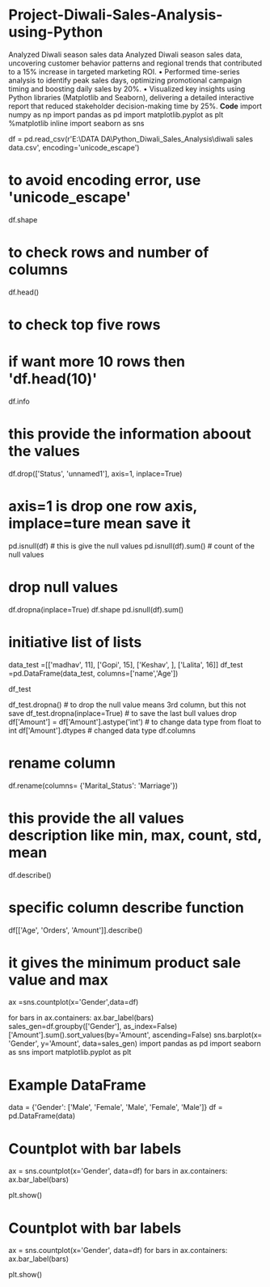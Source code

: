 # Project-Diwali-Sales-Analysis-using-Python
Analyzed Diwali season sales data
Analyzed Diwali season sales data, uncovering customer behavior patterns and regional trends that contributed to a 15% increase in targeted marketing ROI.
• Performed time-series analysis to identify peak sales days, optimizing promotional campaign timing and boosting daily sales by 20%.
• Visualized key insights using Python libraries (Matplotlib and Seaborn), delivering a detailed interactive report that reduced stakeholder decision-making time by 25%.
**Code**
import numpy as np
import pandas as pd
import matplotlib.pyplot as plt
%matplotlib inline
import seaborn as sns

df = pd.read_csv(r'E:\DATA DA\Python_Diwali_Sales_Analysis\diwali sales data.csv', encoding='unicode_escape')
# to avoid encoding error, use 'unicode_escape'

df.shape
# to check rows and number of columns
df.head() 
# to check top five rows  
# if want more 10 rows then 'df.head(10)'

 df.info
# this provide the information aboout the values
df.drop(['Status', 'unnamed1'], axis=1, inplace=True)
 # axis=1 is drop one row axis, implace=ture mean save it
 pd.isnull(df)  # this is give the null values
pd.isnull(df).sum()   # count of the null values
# drop null values 
df.dropna(inplace=True)
df.shape
 pd.isnull(df).sum() 

 # initiative list of lists

data_test =[['madhav', 11], ['Gopi', 15], ['Keshav', ], ['Lalita', 16]]
df_test =pd.DataFrame(data_test, columns=['name','Age'])

df_test

df_test.dropna()   # to drop the null value means 3rd column, but this not save 
df_test.dropna(inplace=True)   # to save the last bull values drop
df['Amount'] = df['Amount'].astype('int')    # to change data type from float to int 
df['Amount'].dtypes    # changed data type
df.columns
 # rename column
df.rename(columns= {'Marital_Status': 'Marriage'})
# this provide the all values description like  min, max, count, std, mean
df.describe()
# specific column describe function
df[['Age', 'Orders', 'Amount']].describe()
# it gives the minimum product sale value and max
ax =sns.countplot(x='Gender',data=df)

for bars in ax.containers:
    ax.bar_label(bars)
    sales_gen=df.groupby(['Gender'], as_index=False)['Amount'].sum().sort_values(by='Amount', ascending=False)
sns.barplot(x= 'Gender',  y='Amount', data=sales_gen)
import pandas as pd
import seaborn as sns
import matplotlib.pyplot as plt

# Example DataFrame
data = {'Gender': ['Male', 'Female', 'Male', 'Female', 'Male']}
df = pd.DataFrame(data)
# Countplot with bar labels
ax = sns.countplot(x='Gender', data=df)
for bars in ax.containers:
    ax.bar_label(bars)

plt.show()

# Countplot with bar labels
ax = sns.countplot(x='Gender', data=df)
for bars in ax.containers:
    ax.bar_label(bars)

plt.show()

